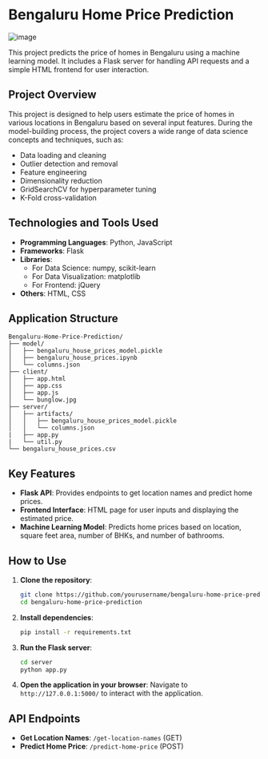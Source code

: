 # Bengaluru Home Price Prediction

![image](https://github.com/Neem-Sheth/Bengaluru-House-Prices-Prediction/assets/124123479/4989f84b-47ec-4b97-a3a8-86094bf2b2ca)

This project predicts the price of homes in Bengaluru using a machine learning model. It includes a Flask server for handling API requests and a simple HTML frontend for user interaction.

## Project Overview

This project is designed to help users estimate the price of homes in various locations in Bengaluru based on several input features. During the model-building process, the project covers a wide range of data science concepts and techniques, such as:

- Data loading and cleaning
- Outlier detection and removal
- Feature engineering
- Dimensionality reduction
- GridSearchCV for hyperparameter tuning
- K-Fold cross-validation

## Technologies and Tools Used

- **Programming Languages**: Python, JavaScript
- **Frameworks**: Flask
- **Libraries**: 
  - For Data Science: numpy, scikit-learn
  - For Data Visualization: matplotlib
  - For Frontend: jQuery
- **Others**: HTML, CSS

## Application Structure

```plaintext
Bengaluru-Home-Price-Prediction/
├── model/
│   ├── bengaluru_house_prices_model.pickle
│   ├── bengaluru_house_prices.ipynb
│   └── columns.json
├── client/
│   ├── app.html
│   ├── app.css
│   ├── app.js
│   └── bunglow.jpg
├── server/
│   ├── artifacts/
│   │   ├── bengaluru_house_prices_model.pickle
│   │   └── columns.json
|   ├── app.py
|   └── util.py
└── bengaluru_house_prices.csv
```

## Key Features

- **Flask API**: Provides endpoints to get location names and predict home prices.
- **Frontend Interface**: HTML page for user inputs and displaying the estimated price.
- **Machine Learning Model**: Predicts home prices based on location, square feet area, number of BHKs, and number of bathrooms.

## How to Use

1. **Clone the repository**:
    ```bash
    git clone https://github.com/yourusername/bengaluru-home-price-prediction.git
    cd bengaluru-home-price-prediction
    ```

2. **Install dependencies**:
    ```bash
    pip install -r requirements.txt
    ```

3. **Run the Flask server**:
    ```bash
    cd server
    python app.py
    ```

4. **Open the application in your browser**:
    Navigate to `http://127.0.0.1:5000/` to interact with the application.

## API Endpoints

- **Get Location Names**: `/get-location-names` (GET)
- **Predict Home Price**: `/predict-home-price` (POST)

